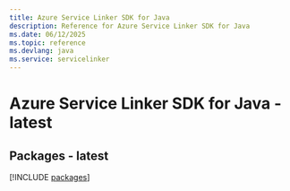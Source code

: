 ```yaml
---
title: Azure Service Linker SDK for Java
description: Reference for Azure Service Linker SDK for Java
ms.date: 06/12/2025
ms.topic: reference
ms.devlang: java
ms.service: servicelinker
---
```

# Azure Service Linker SDK for Java - latest
## Packages - latest
[!INCLUDE [packages](service-linker-index.md)]